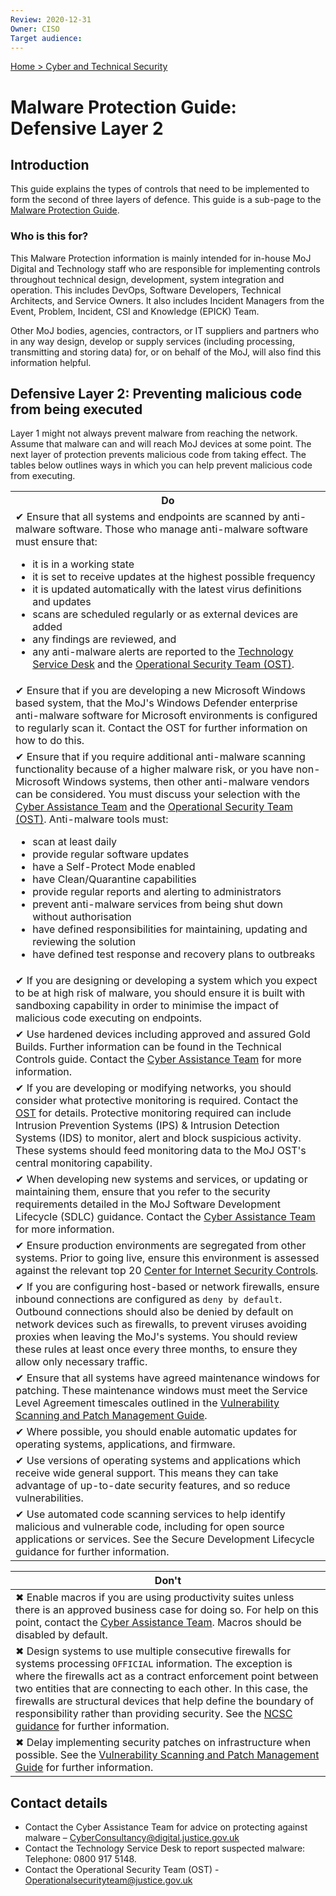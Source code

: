 ```yaml
---
Review: 2020-12-31
Owner: CISO
Target audience:
---
```


[Home > Cyber and Technical Security](../..)

# Malware Protection Guide: Defensive Layer 2

## Introduction

This guide explains the types of controls that need to be implemented to form the second of three layers of defence. This guide is a sub-page to the [Malware Protection Guide](../malware-protection-guide-introduction/).

### Who is this for?

This Malware Protection information is mainly intended for in-house MoJ Digital and Technology staff who are responsible for implementing controls throughout technical design, development, system integration and operation. This includes DevOps, Software Developers, Technical Architects, and Service Owners. It also includes Incident Managers from the Event, Problem, Incident, CSI and Knowledge (EPICK) Team.

Other MoJ bodies, agencies, contractors, or IT suppliers and partners who in any way design, develop or supply services (including processing, transmitting and storing data) for, or on behalf of the MoJ, will also find this information helpful.

## Defensive Layer 2: Preventing malicious code from being executed

Layer 1 might not always prevent malware from reaching the network. Assume that malware can and will reach MoJ devices at some point. The next layer of protection prevents malicious code from taking effect. The tables below outlines ways in which you can help prevent malicious code from executing.

<table>
<tr><th>Do</th></tr>
<tr><td>✔ Ensure that all systems and endpoints are scanned by anti-malware software. Those who manage anti-malware software must ensure that:<ul><li>it is in a working state</li><li>it is set to receive updates at the highest possible frequency</li><li>it is updated automatically with the latest virus definitions and updates</li><li>scans are scheduled regularly or as external devices are added</li><li>any findings are reviewed, and</li><li>any anti-malware alerts are reported to the <a href="#contact-details">Technology Service Desk</a> and the <a href="#contact-details">Operational Security Team (OST)</a>.</li></ul></td></tr>
<tr><td>✔ Ensure that if you are developing a new Microsoft Windows based system, that the MoJ's Windows Defender enterprise anti-malware software for Microsoft environments is configured to regularly scan it. Contact the OST for further information on how to do this.</td></tr>
<tr><td>✔ Ensure that if you require additional anti-malware scanning functionality because of a higher malware risk, or you have non-Microsoft Windows systems, then other anti-malware vendors can be considered. You must discuss your selection with the <a href="#contact-details">Cyber Assistance Team</a> and the <a href="#contact-details">Operational Security Team (OST)</a>. Anti-malware tools must:
<ul><li>scan at least daily</li>
<li>provide regular software updates</li>
<li>have a Self-Protect Mode enabled</li>
<li>have Clean/Quarantine capabilities</li>
<li>provide regular reports and alerting to administrators</li>
<li>prevent anti-malware services from being shut down without authorisation</li>
<li>have defined responsibilities for maintaining, updating and reviewing the solution</li>
<li>have defined test response and recovery plans to outbreaks</li></ul></td></tr>
<tr><td>✔ If you are designing or developing a system which you expect to be at high risk of malware, you should ensure it is built with sandboxing capability in order to minimise the impact of malicious code executing on endpoints.</td></tr>
<tr><td>✔ Use hardened devices including approved and assured Gold Builds. Further information can be found in the Technical Controls guide. Contact the <a href="#contact-details">Cyber Assistance Team</a> for more information.</td></tr>
<tr><td>✔ If you are developing or modifying networks, you should consider what protective monitoring is required. Contact the <a href="#contact-details">OST</a> for details. Protective monitoring required can include Intrusion Prevention Systems (IPS) & Intrusion Detection Systems (IDS) to monitor, alert and block suspicious activity. These systems should feed monitoring data to the MoJ OST's central monitoring capability.</td></tr>
<tr><td>✔ When developing new systems and services, or updating or maintaining them, ensure that you refer to the security requirements detailed in the MoJ Software Development Lifecycle (SDLC) guidance. Contact the <a href="#contact-details">Cyber Assistance Team</a> for more information.</td></tr>
<tr><td>✔ Ensure production environments are segregated from other systems. Prior to going live, ensure this environment is assessed against the relevant top 20 <a href="https://www.cisecurity.org/cybersecurity-best-practices">Center for Internet Security Controls</a>.</td></tr>
<tr><td>✔ If you are configuring host-based or network firewalls, ensure inbound connections are configured as <code>deny by default</code>. Outbound connections should also be denied by default on network devices such as firewalls, to prevent viruses avoiding proxies when leaving the MoJ's systems. You should review these rules at least once every three months, to ensure they allow only necessary traffic.</td></tr>
<tr><td>✔ Ensure that all systems have agreed maintenance windows for patching. These maintenance windows must meet the Service Level Agreement timescales outlined in the <a href="../vulnerability-scanning-and-patch-management-guide/">Vulnerability Scanning and Patch Management Guide</a>.</td></tr>
<tr><td>✔ Where possible, you should enable automatic updates for operating systems, applications, and firmware.</td></tr>
<tr><td>✔ Use versions of operating systems and applications which receive wide general support. This means they can take advantage of up-to-date security features, and so reduce vulnerabilities.</td></tr>
<tr><td>✔ Use automated code scanning services to help identify malicious and vulnerable code, including for open source applications or services. See the Secure Development Lifecycle guidance for further information.</td></tr>
</table>

| Don't |
|---|
| ✖ Enable macros if you are using productivity suites unless there is an approved business case for doing so. For help on this point, contact the [Cyber Assistance Team](#contact-details). Macros should be disabled by default. |
| ✖ Design systems to use multiple consecutive firewalls for systems processing `OFFICIAL` information. The exception is where the firewalls act as a contract enforcement point between two entities that are connecting to each other. In this case, the firewalls are structural devices that help define the boundary of responsibility rather than providing security. See the [NCSC guidance](https://www.ncsc.gov.uk/whitepaper/security-architecture-anti-patterns#section_5) for further information. |
| ✖ Delay implementing security patches on infrastructure when possible. See the [Vulnerability Scanning and Patch Management Guide](../vulnerability-scanning/) for further information. |

## Contact details

* Contact the Cyber Assistance Team for advice on protecting against malware – [CyberConsultancy@digital.justice.gov.uk](mailto:CyberConsultancy@digital.justice.gov.uk)
* Contact the Technology Service Desk to report suspected malware:<br/>Telephone: 0800 917 5148.
* Contact the Operational Security Team (OST) - [Operationalsecurityteam@justice.gov.uk](mailto:Operationalsecurityteam@justice.gov.uk)
